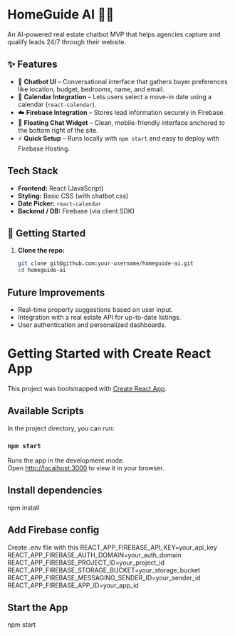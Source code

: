 # HomeGuide AI 🏡🤖

An AI-powered real estate chatbot MVP that helps agencies capture and qualify leads 24/7 through their website.

## ✨ Features

- 🧠 **Chatbot UI** – Conversational interface that gathers buyer preferences like location, budget, bedrooms, name, and email.
- 📅 **Calendar Integration** – Lets users select a move-in date using a calendar (`react-calendar`).
- ☁️ **Firebase Integration** – Stores lead information securely in Firebase.
- 💬 **Floating Chat Widget** – Clean, mobile-friendly interface anchored to the bottom right of the site.
- ⚡ **Quick Setup** – Runs locally with `npm start` and easy to deploy with Firebase Hosting.

## Tech Stack

- **Frontend:** React (JavaScript)
- **Styling:** Basic CSS (with chatbot.css)
- **Date Picker:** `react-calendar`
- **Backend / DB:** Firebase (via client SDK)

## 🚀 Getting Started

1. **Clone the repo:**
   ```bash
   git clone git@github.com:your-username/homeguide-ai.git
   cd homeguide-ai


## Future Improvements

- Real-time property suggestions based on user input.
- Integration with a real estate API for up-to-date listings.
- User authentication and personalized dashboards.

# Getting Started with Create React App

This project was bootstrapped with [Create React App](https://github.com/facebook/create-react-app).

## Available Scripts

In the project directory, you can run:

### `npm start`

Runs the app in the development mode.\
Open [http://localhost:3000](http://localhost:3000) to view it in your browser.

## Install dependencies
npm install

## Add Firebase config
Create .env file with this
REACT_APP_FIREBASE_API_KEY=your_api_key
REACT_APP_FIREBASE_AUTH_DOMAIN=your_auth_domain
REACT_APP_FIREBASE_PROJECT_ID=your_project_id
REACT_APP_FIREBASE_STORAGE_BUCKET=your_storage_bucket
REACT_APP_FIREBASE_MESSAGING_SENDER_ID=your_sender_id
REACT_APP_FIREBASE_APP_ID=your_app_id

## Start the App
npm start
